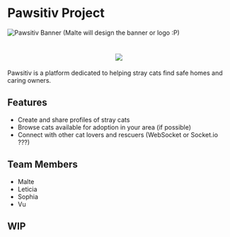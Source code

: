 # Pawsitiv Project

![Pawsitiv Banner]([https://example.com/path-to-your-banner-image.jpg](https://th.bing.com/th/id/OIP.8V72qNvM70OfsBZJIu2b7gHaE8?rs=1&pid=ImgDetMain))
(Malte will design the banner or logo :P)
<h1 ![Pawsitiv Banner] align="center">
 <img src="image-url-here" />
</h1>


Pawsitiv is a platform dedicated to helping stray cats find safe homes and caring owners.

## Features

- Create and share profiles of stray cats
- Browse cats available for adoption in your area (if possible)
- Connect with other cat lovers and rescuers (WebSocket or Socket.io ???)

## Team Members

- Malte
- Leticia
- Sophia
- Vu

## WIP
